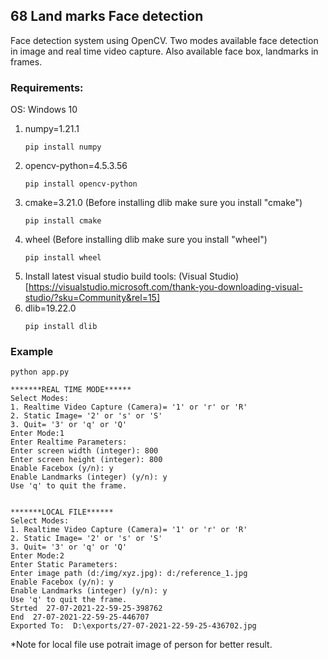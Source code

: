 ## 68 Land marks Face detection
Face detection system using OpenCV. Two modes available face detection in image and real time video capture. Also available face box, landmarks in frames.

### Requirements:
OS: Windows 10
1. numpy=1.21.1
    ```
    pip install numpy
    ```
2. opencv-python=4.5.3.56
    ```
    pip install opencv-python
    ```
3. cmake=3.21.0 (Before installing dlib make sure you install "cmake")
    ```
    pip install cmake
    ```
4. wheel  (Before installing dlib make sure you install "wheel")
    ```
    pip install wheel
    ```
5. Install latest visual studio build tools: (Visual Studio)[https://visualstudio.microsoft.com/thank-you-downloading-visual-studio/?sku=Community&rel=15]
4. dlib=19.22.0
    ```
    pip install dlib
    ```

### Example
```
python app.py

*******REAL TIME MODE******
Select Modes: 
1. Realtime Video Capture (Camera)= '1' or 'r' or 'R' 
2. Static Image= '2' or 's' or 'S'
3. Quit= '3' or 'q' or 'Q'
Enter Mode:1
Enter Realtime Parameters:    
Enter screen width (integer): 800
Enter screen height (integer): 800
Enable Facebox (y/n): y
Enable Landmarks (integer) (y/n): y
Use 'q' to quit the frame.


*******LOCAL FILE******
Select Modes: 
1. Realtime Video Capture (Camera)= '1' or 'r' or 'R'
2. Static Image= '2' or 's' or 'S'
3. Quit= '3' or 'q' or 'Q'
Enter Mode:2
Enter Static Parameters:
Enter image path (d:/img/xyz.jpg): d:/reference_1.jpg
Enable Facebox (y/n): y
Enable Landmarks (integer) (y/n): y
Use 'q' to quit the frame.
Strted  27-07-2021-22-59-25-398762
End  27-07-2021-22-59-25-446707
Exported To:  D:\exports/27-07-2021-22-59-25-436702.jpg
```
*Note for local file use potrait image of person for better result.